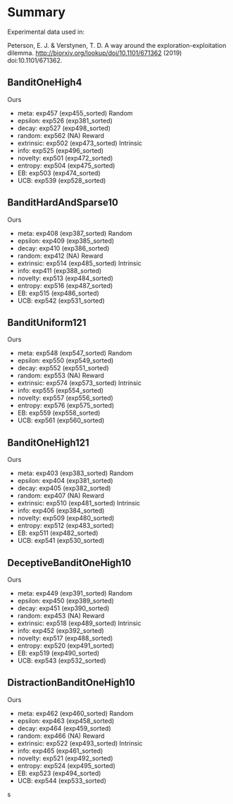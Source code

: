 # Summary

Experimental data used in:

Peterson, E. J. & Verstynen, T. D. A way around the exploration-exploitation dilemma. http://biorxiv.org/lookup/doi/10.1101/671362 (2019) doi:10.1101/671362.

## BanditOneHigh4
Ours
- meta: exp457 (exp455_sorted)
Random
- epsilon: exp526 (exp381_sorted)
- decay: exp527 (exp498_sorted)
- random: exp562 (NA)
Reward
- extrinsic: exp502 (exp473_sorted)
Intrinsic
- info: exp525 (exp496_sorted)
- novelty: exp501 (exp472_sorted)
- entropy:  exp504 (exp475_sorted)
- EB:  exp503 (exp474_sorted)
- UCB:  exp539 (exp528_sorted)


## BanditHardAndSparse10
Ours
- meta: exp408 (exp387_sorted)
Random
- epsilon: exp409 (exp385_sorted)
- decay: exp410 (exp386_sorted)
- random: exp412 (NA)
Reward
- extrinsic: exp514 (exp485_sorted)
Intrinsic 
- info: exp411 (exp388_sorted)
- novelty: exp513 (exp484_sorted)
- entropy:  exp516 (exp487_sorted)
- EB: exp515 (exp486_sorted)
- UCB:  exp542 (exp531_sorted)


## BanditUniform121
Ours
- meta: exp548 (exp547_sorted)
Random
- epsilon: exp550 (exp549_sorted)
- decay: exp552 (exp551_sorted)
- random: exp553 (NA)
Reward
- extrinsic: exp574 (exp573_sorted)
Intrinsic
- info: exp555 (exp554_sorted)
- novelty: exp557 (exp556_sorted)
- entropy:  exp576 (exp575_sorted)
- EB: exp559 (exp558_sorted)
- UCB: exp561 (exp560_sorted)


## BanditOneHigh121 
Ours
- meta: exp403 (exp383_sorted)
Random
- epsilon: exp404 (exp381_sorted)
- decay: exp405 (exp382_sorted)
- random: exp407 (NA)
Reward
- extrinsic: exp510 (exp481_sorted)
Intrinsic
- info: exp406 (exp384_sorted)
- novelty: exp509 (exp480_sorted)
- entropy:  exp512 (exp483_sorted)
- EB:  exp511 (exp482_sorted)
- UCB:  exp541 (exp530_sorted)


## DeceptiveBanditOneHigh10
Ours
- meta: exp449 (exp391_sorted)
Random
- epsilon: exp450 (exp389_sorted)
- decay: exp451 (exp390_sorted)
- random: exp453 (NA)
Reward
- extrinsic: exp518 (exp489_sorted)
Intrinsic
- info: exp452 (exp392_sorted)
- novelty: exp517 (exp488_sorted)
- entropy: exp520 (exp491_sorted)
- EB: exp519 (exp490_sorted)
- UCB:  exp543 (exp532_sorted)


## DistractionBanditOneHigh10
Ours
- meta: exp462 (exp460_sorted)
Random
- epsilon: exp463 (exp458_sorted)
- decay: exp464 (exp459_sorted)
- random: exp466 (NA)
Reward
- extrinsic: exp522 (exp493_sorted)
Intrinsic
- info: exp465 (exp461_sorted)
- novelty: exp521 (exp492_sorted)
- entropy: exp524 (exp495_sorted)
- EB: exp523 (exp494_sorted)
- UCB:  exp544 (exp533_sorted)

s